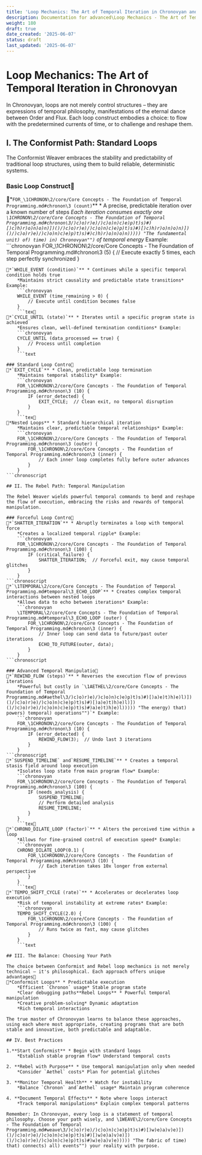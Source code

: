 ```yaml
---
title: 'Loop Mechanics: The Art of Temporal Iteration in Chronovyan and) runtime")'
description: Documentation for advanced\Loop Mechanics - The Art of Temporal Iteration.md
weight: 180
draft: true
date_created: '2025-06-07'
status: draft
last_updated: '2025-06-07'
---
```


# Loop Mechanics: The Art of Temporal Iteration in Chronovyan

In Chronovyan, loops are not merely control structures – they are expressions of temporal philosophy, manifestations of the eternal dance between Order and Flux. Each loop construct embodies a choice: to flow with the predetermined currents of time, or to challenge and reshape them.

## I. The Conformist Path: Standard Loops

The Conformist Weaver embraces the stability and predictability of traditional loop structures, using them to build reliable, deterministic systems.

### Basic Loop Construct
*`FOR_\1CHRONON\2/core/Core Concepts - The Foundation of Temporal Programming.md#chronon\3 (count)`** * A precise, predictable iteration over a known number of steps
    *Each iteration consumes exactly one `\1CHRONON\2/core/Core Concepts - The Foundation of Temporal Programming.md#chronon\3/)c)o)r)e)/)c)o)n)c)e)p)t)s)#)[)c)h)r)o)n)o)n)])()/)c)o)r)e)/)c)o)n)c)e)p)t)s)#)[)c)h)r)o)n)o)n)])()/)c)o)r)e)/)c)o)n)c)e)p)t)s)#)c)h)r)o)n)o)n))))) "The fundamental unit) of) time) in) Chronovyan"")` of temporal energy* Example:
    ```chronovyan
    FOR_\1CHRONON\2/core/Core Concepts - The Foundation of Temporal Programming.md#chronon\3 (5) {
        // Execute exactly 5 times, each step perfectly synchronized
    }
```chronoscript
*`WHILE_EVENT (condition)`** * Continues while a specific temporal condition holds true
    *Maintains strict causality and predictable state transitions* Example:
    ```chronovyan
    WHILE_EVENT (time_remaining > 0) {
        // Execute until condition becomes false
    }
    ```tex
*`CYCLE_UNTIL (state)`** * Iterates until a specific program state is achieved
    *Ensures clean, well-defined termination conditions* Example:
    ```chronovyan
    CYCLE_UNTIL (data_processed == true) {
        // Process until completion
    }
    ```text

### Standard Loop Contro
*`EXIT_CYCLE`** * Clean, predictable loop termination
    *Maintains temporal stability* Example:
    ```chronovyan
    FOR_\1CHRONON\2/core/Core Concepts - The Foundation of Temporal Programming.md#chronon\3 (10) {
        IF (error_detected) {
            EXIT_CYCLE;  // Clean exit, no temporal disruption
        }
    }
    ```tex
*Nested Loops** * Standard hierarchical iteration
    *Maintains clear, predictable temporal relationships* Example:
    ```chronovyan
    FOR_\1CHRONON\2/core/Core Concepts - The Foundation of Temporal Programming.md#chronon\3 (outer) {
        FOR_\1CHRONON\2/core/Core Concepts - The Foundation of Temporal Programming.md#chronon\3 (inner) {
            // Each inner loop completes fully before outer advances
        }
    }
```chronoscript

## II. The Rebel Path: Temporal Manipulation

The Rebel Weaver wields powerful temporal commands to bend and reshape the flow of execution, embracing the risks and rewards of temporal manipulation.

### Forceful Loop Contro
*`SHATTER_ITERATION`** * Abruptly terminates a loop with temporal force
    *Creates a localized temporal ripple* Example:
    ```chronovyan
    FOR_\1CHRONON\2/core/Core Concepts - The Foundation of Temporal Programming.md#chronon\3 (100) {
        IF (critical_failure) {
            SHATTER_ITERATION;  // Forceful exit, may cause temporal glitches
        }
    }
```chronoscript
*`\1TEMPORAL\2/core/Core Concepts - The Foundation of Temporal Programming.md#temporal\3_ECHO_LOOP`** * Creates complex temporal interactions between nested loops
    *Allows data to echo between iterations* Example:
    ```chronovyan
    \1TEMPORAL\2/core/Core Concepts - The Foundation of Temporal Programming.md#temporal\3_ECHO_LOOP (outer) {
        FOR_\1CHRONON\2/core/Core Concepts - The Foundation of Temporal Programming.md#chronon\3 (inner) {
            // Inner loop can send data to future/past outer iterations
            ECHO_TO_FUTURE(outer, data);
        }
    }
```chronoscript

### Advanced Temporal Manipulatio
*`REWIND_FLOW (steps)`** * Reverses the execution flow of previous iterations
    *Powerful but costly in `\1AETHEL\2/core/Core Concepts - The Foundation of Temporal Programming.md#aethel\3/)c)o)r)e)/)c)o)n)c)e)p)t)s)#)[)a)e)t)h)e)l)])()/)c)o)r)e)/)c)o)n)c)e)p)t)s)#)[)a)e)t)h)e)l)])()/)c)o)r)e)/)c)o)n)c)e)p)t)s)#)a)e)t)h)e)l))))) "The energy) that) powers) temporal) operations"")`* Example:
    ```chronovyan
    FOR_\1CHRONON\2/core/Core Concepts - The Foundation of Temporal Programming.md#chronon\3 (10) {
        IF (error_detected) {
            REWIND_FLOW(3);  // Undo last 3 iterations
        }
    }
```chronoscript
*`SUSPEND_TIMELINE` and`RESUME_TIMELINE`** * Creates a temporal stasis field around loop execution
    *Isolates loop state from main program flow* Example:
    ```chronovyan
    FOR_\1CHRONON\2/core/Core Concepts - The Foundation of Temporal Programming.md#chronon\3 (100) {
        IF (needs_analysis) {
            SUSPEND_TIMELINE;
            // Perform detailed analysis
            RESUME_TIMELINE;
        }
    }
    ```tex
*`CHRONO_DILATE_LOOP (factor)`** * Alters the perceived time within a loop
    *Allows for fine-grained control of execution speed* Example:
    ```chronovyan
    CHRONO_DILATE_LOOP(0.1) {
        FOR_\1CHRONON\2/core/Core Concepts - The Foundation of Temporal Programming.md#chronon\3 (10) {
            // Each iteration takes 10x longer from external perspective
        }
    }
    ```tex
*`TEMPO_SHIFT_CYCLE (rate)`** * Accelerates or decelerates loop execution
    *Risk of temporal instability at extreme rates* Example:
    ```chronovyan
    TEMPO_SHIFT_CYCLE(2.0) {
        FOR_\1CHRONON\2/core/Core Concepts - The Foundation of Temporal Programming.md#chronon\3 (100) {
            // Runs twice as fast, may cause glitches
        }
    }
    ```text

## III. The Balance: Choosing Your Path

The choice between Conformist and Rebel loop mechanics is not merely technical – it's philosophical. Each approach offers unique advantages
*Conformist Loops** * Predictable execution
    *Efficient `Chronon` usage* Stable program state
    *Clear debugging paths**Rebel Loops** * Powerful temporal manipulation
    *Creative problem-solving* Dynamic adaptation
    *Rich temporal interactions

The true master of Chronovyan learns to balance these approaches, using each where most appropriate, creating programs that are both stable and innovative, both predictable and adaptable.

## IV. Best Practices

1.**Start Conformist** * Begin with standard loops
    *Establish stable program flow* Understand temporal costs

2. **Rebel with Purpose** * Use temporal manipulation only when needed
    *Consider `Aethel` costs* Plan for potential glitches

3. **Monitor Temporal Health** * Watch for instability
    *Balance `Chronon` and`Aethel` usage* Maintain program coherence

4. **Document Temporal Effects** * Note where loops interact
    *Track temporal manipulations* Explain complex temporal patterns

Remember: In Chronovyan, every loop is a statement of temporal philosophy. Choose your path wisely, and \1WEAVE\2/core/Core Concepts - The Foundation of Temporal Programming.md#weave\3/)c)o)r)e)/)c)o)n)c)e)p)t)s)#)[)w)e)a)v)e)])()/)c)o)r)e)/)c)o)n)c)e)p)t)s)#)[)w)e)a)v)e)])()/)c)o)r)e)/)c)o)n)c)e)p)t)s)#)w)e)a)v)e))))) "The fabric of time) that) connects) all) events"") your reality with purpose.